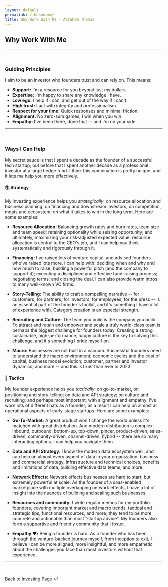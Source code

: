 ```yaml
---
layout: default
permalink: /:basename/
title: Why Work With Me · Abraham Thomas
---
```


## Why Work With Me


----

<br/>

### Guiding Principles

I aim to be an investor who founders trust and can rely on.  This means:

* **Support:** I'm a resource for you beyond just my dollars.
* **Expertise:** I'm happy to share any knowledge I have.  
* **Low ego:** I help if I can, and get out of the way if I can't.  
* **High trust:** I act with integrity and professionalism.  
* **Respect for your time:** Quick responses and minimal friction.
* **Alignment:** No zero-sum games; I win when you win.  
* **Empathy:** I've been there, done that -- and I'm on your side.


----

<br/>

### Ways I Can Help

My secret sauce is that I spent a decade as the founder of a successful tech startup; but before that I spent another decade as a professional investor at a large hedge fund.  I think this combination is pretty unique, and it lets me help you more effectively.

#### 🌎 Strategy

My investing experience helps you *strategically*: on resource allocation and business planning; on financing and downstream investors; on competition, moats and ecosystem; on what it takes to win in the long term.  Here are some examples:

* **Resource Allocation:** Balancing growth rates and burn rates, team size and team speed; retaining optionality while seizing opportunity; and ultimately, maximizing your risk-adjusted expected value: resource allocation is central to the CEO's job, and I can help you think systematically and rigorously through it.

* **Financing:** I've raised lots of venture capital, and advised founders who've raised lots more. I can help with: deciding when and why and how much to raise; building a powerful pitch (and the company to support it); executing a disciplined and effective fund-raising process; negotiating terms; and closing the deal.  I can also provide warm intros to many well-known VC firms.

* **Story-Telling:** The ability to craft a compelling narrative -- for customers, for partners, for investors, for employees, for the press -- is an essential part of the founder's toolkit, and it's something I have a lot of experience with.  Category creation is an especial strength.

* **Recruiting and Culture:** The team you build is the company you build. To attract and retain and empower and scale a truly world-class team is perhaps the biggest challenge for founders today. Creating a strong, sustainable, high-performance, happy culture is the key to solving this challenge, and it's something I pride myself on.

* **Macro:** Businesses are not built in a vacuum. Successful founders need to understand the macro environment; economic cycles and the cost of capital; business model evolution; customer, partner and investor dynamics; and more -- and this is truer than ever in 2023. 

#### 🎯 Tactics

My founder experience helps you *tactically*: on go-to-market, on positioning and story-telling; on data and API strategy; on culture and recruiting; and perhaps most important, with alignment and empathy.  I've worn lots of different hats as a founder; as a result I can help on almost all operational aspects of early-stage startups.  Here are some examples:

* **Go-To-Market:** A great product won't change the world unless it's matched with great distribution. And modern distribution is complex: inbound, outbound, bottom-up, top-down, pincer, product-driven, sales-driven, community-driven, channel-driven, hybrid -- there are so many interacting options. I can help you navigate them.

* **Data and API Strategy**: I know the modern data ecosystem well, and can help on almost every aspect of data in your organization: business and commercial strategy, infrastructure and technical choices, benefits and limitations of data, building effective data teams, and more.

* **Network Effects:** Network effects businesses are hard to start, but extremely powerful at scale.  As the founder of a saas-enabled marketplace with multiple overlapping network effects, I have a lot of insight into the nuances of building and scaling such businesses.

* **Resources and community:** I write regular memos for my portfolio founders, covering important market and macro trends, tactical and strategic tips, functional resources, and more; they tend to be more concrete and actionable than most "startup advice".  My founders also form a supportive and friendly community that I foster.

* **Empathy ❤️:** Being a founder is hard. As a founder who has been through the venture-backed journey myself, from inception to exit, I believe I can be more aligned, more insightful, and more empathetic about the challenges you face than most investors without that experience.



----

<br/>

[Back to Investing Page ↩](/investing)


<!--

### Ways I Help

🤝 **Networks:** I can help with introductions and references for potential customers, partners, job candidates, expert operators, and down-stream investors including warm intros to many well-known VC firms.

🧠 **Knowledge:** There are a few topics that I have specific deep expertise in: data & API business models; data science & data engineering; capital markets & B2B fintech; starting & scaling network-effects businesses; and building successful data-centric organizations.

🔧 **Execution:** I can help tactically on almost all operational aspects of early-stage startups: product & engineering; sales & marketing; culture & team-building; go-to-market strategy; narrative creation & positioning; and fund-raising.



<br/>

----

<br/>

-->

